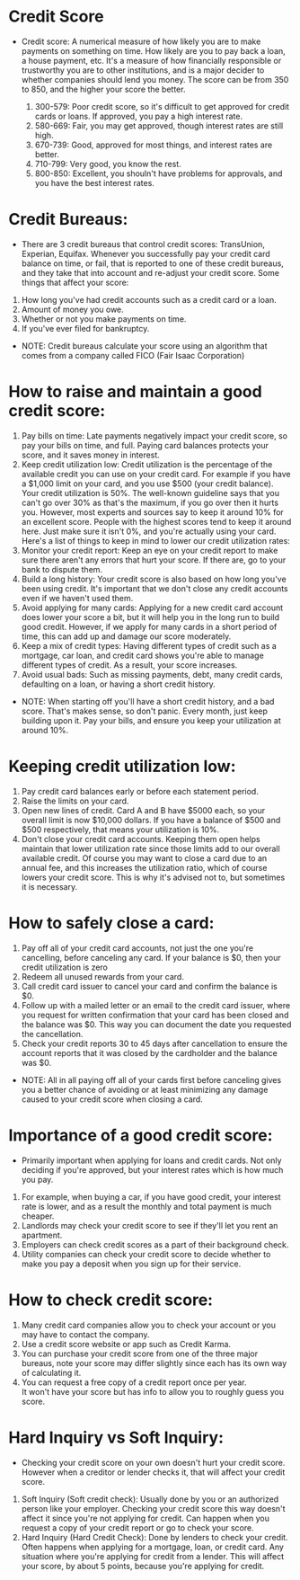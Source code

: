 # Credit Score

- Credit score: A numerical measure of how likely you are to make
  payments on something on time. How likely are you to pay back
  a loan, a house payment, etc. It's a measure of how financially
  responsible or trustworthy you are to other institutions, and is
  a major decider to whether companies should lend you money.
  The score can be from 350 to 850, and the higher your score the better.

  1. 300-579: Poor credit score, so it's difficult to get approved
     for credit cards or loans. If approved, you pay a high interest rate.
  2. 580-669: Fair, you may get approved, though interest rates
     are still high.
  3. 670-739: Good, approved for most things, and interest rates are better.
  4. 710-799: Very good, you know the rest.
  5. 800-850: Excellent, you shouln't have problems for approvals, and you
     have the best interest rates.

# Credit Bureaus:

- There are 3 credit bureaus that control credit scores: TransUnion, Experian, Equifax.
  Whenever you successfully pay your credit card balance on time, or fail, that is
  reported to one of these credit bureaus, and they take that into account and
  re-adjust your credit score. Some things that affect your score:

1. How long you've had credit accounts such as a credit card or a loan.
2. Amount of money you owe.
3. Whether or not you make payments on time.
4. If you've ever filed for bankruptcy.

- NOTE: Credit bureaus calculate your score using an algorithm that comes
  from a company called FICO (Fair Isaac Corporation)

# How to raise and maintain a good credit score:

1. Pay bills on time: Late payments negatively impact your credit score,
   so pay your bills on time, and full. Paying card balances protects
   your score, and it saves money in interest.
2. Keep credit utilization low: Credit utilization is the percentage of
   the available credit you can use on your credit card. For example
   if you have a $1,000 limit on your card, and you use $500 (your credit balance).
   Your credit utilization is 50%. The well-known guideline says that
   you can't go over 30% as that's the maximum, if you go over then it hurts you.
   However, most experts and sources say to keep it around 10% for an excellent
   score. People with the highest scores tend to keep it around here. Just make
   sure it isn't 0%, and you're actually using your card. Here's a list of
   things to keep in mind to lower our credit utilization rates:
3. Monitor your credit report: Keep an eye on your credit report to make
   sure there aren't any errors that hurt your score. If there are, go to your
   bank to dispute them.
4. Build a long history: Your credit score is also based on how long you've
   been using credit. It's important that we don't close any credit accounts
   even if we haven't used them.
5. Avoid applying for many cards: Applying for a new credit card account
   does lower your score a bit, but it will help you in the long run to build good credit.
   However, if we apply for many cards in a short period of time, this can add up
   and damage our score moderately.
6. Keep a mix of credit types: Having different types of credit such as a mortgage,
   car loan, and credit card shows you're able to manage different types of credit.
   As a result, your score increases.
7. Avoid usual bads: Such as missing payments, debt, many credit cards,
   defaulting on a loan, or having a short credit history.

- NOTE: When starting off you'll have a short credit history, and
  a bad score. That's makes sense, so don't panic. Every month, just keep
  building upon it. Pay your bills, and ensure you keep your utilization at around 10%.

# Keeping credit utilization low:

1. Pay credit card balances early or before each statement period.
2. Raise the limits on your card.
3. Open new lines of credit. Card A and B have $5000 each, so your
   overall limit is now $10,000 dollars. If you have a balance of $500 and
   $500 respectively, that means your utilization is 10%.
4. Don't close your credit card accounts. Keeping them open helps maintain that lower
   utilization rate since those limits add to our overall available credit. Of course
   you may want to close a card due to an annual fee, and this increases the utilization
   ratio, which of course lowers your credit score. This is why it's advised not to, but
   sometimes it is necessary.

# How to safely close a card:

1. Pay off all of your credit card accounts, not just the one you're cancelling,
   before canceling any card. If your balance is $0, then your credit utilization is zero
2. Redeem all unused rewards from your card.
3. Call credit card issuer to cancel your card and confirm the balance is $0.
4. Follow up with a mailed letter or an email to the credit card
   issuer, where you request for written confirmation that your card has been
   closed and the balance was $0. This way you can document the date you requested the cancellation.
5. Check your credit reports 30 to 45 days after cancellation to ensure
   the account reports that it was closed by the cardholder and the balance was $0.

- NOTE: All in all paying off all of your cards first before canceling
  gives you a better chance of avoiding or at least minimizing any damage
  caused to your credit score when closing a card.

# Importance of a good credit score:

- Primarily important when applying for loans and credit cards.
  Not only deciding if you're approved, but your interest rates which
  is how much you pay.

1. For example, when buying a car, if you have good
   credit, your interest rate is lower, and as a result the monthly and
   total payment is much cheaper.
2. Landlords may check your credit score to see if they'll let you
   rent an apartment.
3. Employers can check credit scores as a part of their background check.
4. Utility companies can check your credit score to decide whether
   to make you pay a deposit when you sign up for their service.

# How to check credit score:

1. Many credit card companies allow you to check your
   account or you may have to contact the company.
2. Use a credit score website or app such as Credit Karma.
3. You can purchase your credit score from one of the three
   major bureaus, note your score may differ slightly since
   each has its own way of calculating it.
4. You can request a free copy of a credit report once per year.  
   It won't have your score but has info to allow you to roughly
   guess you score.

# Hard Inquiry vs Soft Inquiry:

- Checking your credit score on your own doesn't hurt your credit score. However
  when a creditor or lender checks it, that will affect your credit score.

1. Soft Inquiry (Soft credit check): Usually done by you or an authorized person like your
   employer. Checking your credit score this way doesn't affect it since you're not applying
   for credit. Can happen when you request a copy of your credit report or go to check your
   score.
2. Hard Inquiry (Hard Credit Check): Done by lenders to check your credit. Often happens
   when applying for a mortgage, loan, or credit card. Any situation where you're applying
   for credit from a lender. This will affect your score, by about 5 points, because you're applying for credit.
